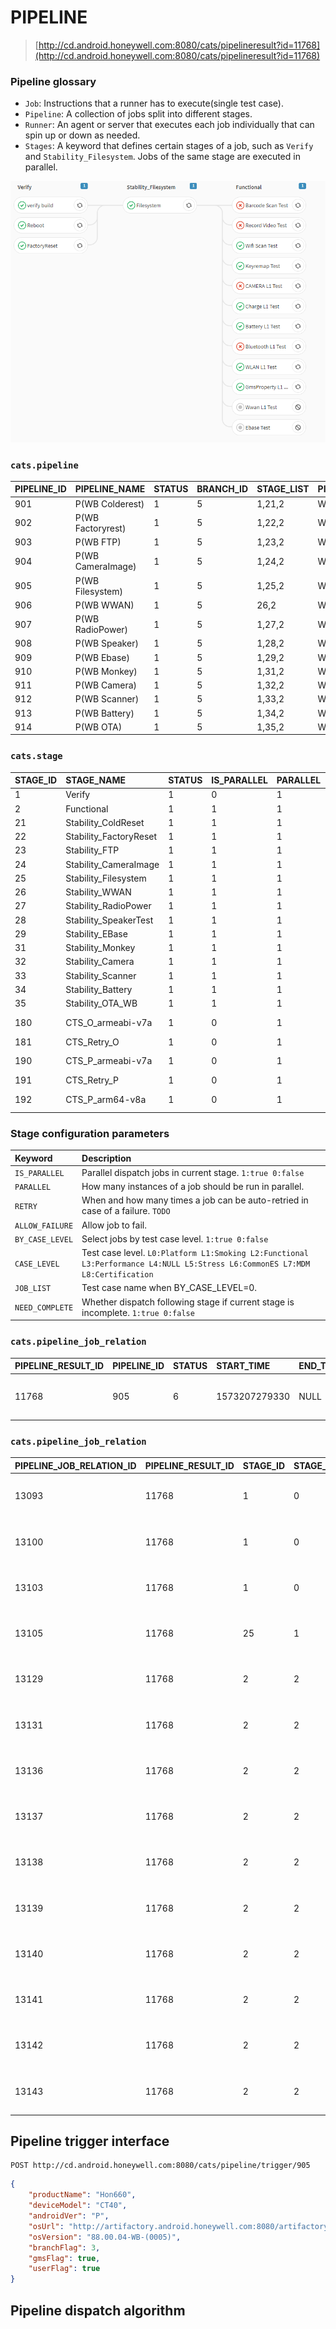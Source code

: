 # PIPELINE
> [http://cd.android.honeywell.com:8080/cats/pipelineresult?id=11768](http://cd.android.honeywell.com:8080/cats/pipelineresult?id=11768)
### Pipeline glossary

- `Job`: Instructions that a runner has to execute(single test case).
- `Pipeline`: A collection of jobs split into different stages.
- `Runner`: An agent or server that executes each job individually that can spin up or down as needed.
- `Stages`: A keyword that defines certain stages of a job, such as `Verify` and `Stability_Filesystem`. Jobs of the same stage are executed in parallel.

![pipeline](_images/pipeline.png)

### `cats.pipeline`
| PIPELINE_ID| PIPELINE_NAME| STATUS| BRANCH_ID| STAGE_LIST| PIPELINE_EXTRA |
| :----- | :----- | :----- | :----- | :----- | :----- |
|901| P(WB Colderest)| 1| 5| 1,21,2| WB_P |
|902| P(WB Factoryrest)| 1| 5| 1,22,2| WB_P |
|903| P(WB FTP)| 1| 5| 1,23,2| WB_P |
|904| P(WB CameraImage)| 1| 5| 1,24,2| WB_P |
|905| P(WB Filesystem)| 1| 5| 1,25,2| WB_P |
|906| P(WB WWAN)| 1| 5| 26,2| WB_P |
|907| P(WB RadioPower)| 1| 5| 1,27,2| WB_P |
|908| P(WB Speaker)| 1| 5| 1,28,2| WB_P |
|909| P(WB Ebase)| 1| 5| 1,29,2| WB_P |
|910| P(WB Monkey)| 1| 5| 1,31,2| WB_P |
|911| P(WB Camera)| 1| 5| 1,32,2| WB_P |
|912| P(WB Scanner)| 1| 5| 1,33,2| WB_P |
|913| P(WB Battery)| 1| 5| 1,34,2| WB_P |
|914| P(WB OTA)| 1| 5| 1,35,2| WB_P |

### `cats.stage`
| STAGE_ID| STAGE_NAME| STATUS| IS_PARALLEL| PARALLEL| RETRY| ALLOW_FAILURE| BY_CASE_LEVEL| CASE_LEVEL| JOB_LIST| NEED_COMPLETE| STAGE_EXTRA |
| :----- | :----- | :----- | :----- | :----- | :----- | :----- | :----- | :----- | :----- | :----- | :----- |
| 1| Verify| 1| 0| 1| 0| 0| 1| L0| NULL | 1| NULL |
| 2| Functional| 1| 1| 1| 0| 1| 1| L1,L2| NULL | 1| NULL |
| 21| Stability_ColdReset| 1| 1| 1| 0| 1| 0| L5| ColdReset| 0| NULL |
| 22| Stability_FactoryReset| 1| 1| 1| 0| 1| 0| L5| FactoryReset| 0| NULL |
| 23| Stability_FTP| 1| 1| 1| 0| 1| 0| L5| FTP| 0| NULL |
| 24| Stability_CameraImage| 1| 1| 1| 0| 1| 0| L5| CameraImage| 0| NULL |
| 25| Stability_Filesystem| 1| 1| 1| 0| 1| 0| L5| Filesystem| 0| NULL |
| 26| Stability_WWAN| 1| 1| 1| 0| 1| 0| L5| Wwan Stress Test| 0| NULL |
| 27| Stability_RadioPower| 1| 1| 1| 0| 1| 0| L5| RadioPower| 0| NULL |
| 28| Stability_SpeakerTest| 1| 1| 1| 0| 1| 0| L5| SpeakerTest| 0| NULL |
| 29| Stability_EBase| 1| 1| 1| 0| 1| 0| L5| EBase| 0| NULL |
| 31| Stability_Monkey| 1| 1| 1| 0| 1| 0| L5| Monkey| 0| NULL |
| 32| Stability_Camera| 1| 1| 1| 0| 1| 0| L5| CAMERA L5 Test| 0| NULL |
| 33| Stability_Scanner| 1| 1| 1| 0| 1| 0| L3| Scanner Test| 0| NULL |
| 34| Stability_Battery| 1| 1| 1| 0| 1| 0| L3| Battery Life Test| 0| NULL |
| 35| Stability_OTA_WB| 1| 1| 1| 0| 1| 0| L5| WeeklyOtaUpdate| 0| NULL |
| 180| CTS_O_armeabi-v7a| 1| 0| 1| 0| 0| 0| L8| CTS_O_armeabi-v7a| 1| NULL |
| 181| CTS_Retry_O| 1| 0| 1| 0| 0| 0| L8| CTS_Retry_O| 1| NULL |
| 190| CTS_P_armeabi-v7a| 1| 0| 1| 0| 0| 0| L8| CTS_P_armeabi-v7a| 1| NULL |
| 191| CTS_Retry_P| 1| 0| 1| 0| 0| 0| L8| CTS_Retry_P| 1| NULL |
| 192| CTS_P_arm64-v8a| 1| 0| 1| 0| 0| 0| L8| CTS_P_arm64-v8a| 1| NULL |

### Stage configuration parameters
| Keyword| Description|
| :----- | :----- |
| `IS_PARALLEL`|Parallel dispatch jobs in current stage. `1:true 0:false`|
| `PARALLEL`|How many instances of a job should be run in parallel.|
| `RETRY`|When and how many times a job can be auto-retried in case of a failure. `TODO`|
| `ALLOW_FAILURE`| Allow job to fail. |
| `BY_CASE_LEVEL`| Select jobs by test case level. `1:true 0:false` |
| `CASE_LEVEL`| Test case level. `L0:Platform L1:Smoking L2:Functional L3:Performance L4:NULL L5:Stress L6:CommonES L7:MDM L8:Certification` |
| `JOB_LIST`| Test case name when BY_CASE_LEVEL=0. |
| `NEED_COMPLETE`|  Whether dispatch following stage if current stage is incomplete. `1:true 0:false` |

### `cats.pipeline_job_relation`
| PIPELINE_RESULT_ID| PIPELINE_ID| STATUS| START_TIME| END_TIME| PRODUCT_NAME| DEVICE_MODEL| ANDROID_VER| OS_SPECIFIC| OS_URL| OS_VERSION| CURRENT_STAGE| BRANCH_FLAG| GMS_FLAG| USER_FLAG| IS_INCRE| IS_CERT| PIPE_TYPE| PIPELINE_RESULT_EXTRA |
| :----- | :----- | :----- | :----- | :----- | :----- | :----- | :----- | :----- | :----- | :----- | :----- | :----- | :----- | :----- | :----- | :----- | :----- | :----- | 
|11768| 905| 6| 1573207279330| NULL| Hon660| CT60| P| 1| http://artifactory.android.honeywell.com:8080/artifactory/android-weekly-build/Honeywell/Hon660Android/pie-release-stage/88.00.04-WB-(0004)/otas/user/HON660-P-88.00.04-WB-(0004).zip| 88.00.04-WB-(0004)| 2| 0| 1| 1| 0| 0| 0| NULL |


### `cats.pipeline_job_relation`

| PIPELINE_JOB_RELATION_ID| PIPELINE_RESULT_ID| STAGE_ID| STAGE_INDEX| STAGE_COUNT| JOB_INDEX| JOB_COUNT| JOB_ID| JOB_STATUS| PIPELINE_JOB_RELATION_EXTRA |
| :----- | :----- | :----- | :----- | :----- | :----- | :----- | :----- | :----- | :----- |
|13093| 11768| 1| 0| 3| 0| 3| 0a424e46-35b7-49fb-b90d-a03df6287a6c| 1| NULL |
|13100| 11768| 1| 0| 3| 1| 3| a7bdc9eb-38f8-4adb-8951-f748f6571f19| 1| NULL |
|13103| 11768| 1| 0| 3| 2| 3| 12b02d76-95ea-466b-9eb3-57d7cc0a65d4| 1| NULL |
|13105| 11768| 25| 1| 3| 0| 1| 52e17fa0-7d17-4235-aded-53d186ae2d94| 1| NULL |
|13129| 11768| 2| 2| 3| 0| 12| 3e74a08b-48d9-4d66-a436-ae122ede81f4| 1| NULL |
|13131| 11768| 2| 2| 3| 1| 12| 97225a18-9fdb-4453-bf66-86e07033f075| 1| NULL |
|13136| 11768| 2| 2| 3| 2| 12| 8ec0a715-cf22-4b15-adb8-de2c978a703b| 1| NULL |
|13137| 11768| 2| 2| 3| 3| 12| 7c74ed5e-31e2-42c9-ad2b-37dd0909c49a| 1| NULL |
|13138| 11768| 2| 2| 3| 4| 12| 767db253-1212-4e2b-90ec-f3183fa04ac0| 1| NULL |
|13139| 11768| 2| 2| 3| 5| 12| 71a4deff-1525-4a33-8e59-0d08c6d62073| 1| NULL |
|13140| 11768| 2| 2| 3| 6| 12| dae1cbd8-0646-47fe-9c57-48c07d7c3543| 1| NULL |
|13141| 11768| 2| 2| 3| 7| 12| 4e43376f-ecf5-4501-ba0a-67f55cd300d6| 1| NULL |
|13142| 11768| 2| 2| 3| 8| 12| cb7eefa2-ae77-43fc-afa8-b23783b4ab30| 1| NULL |
|13143| 11768| 2| 2| 3| 9| 12| 966c0cc8-f2ac-4fd4-abe6-c17f38bef485| 1| NULL |

## Pipeline trigger interface
```http
POST http://cd.android.honeywell.com:8080/cats/pipeline/trigger/905
```

```json
{
    "productName": "Hon660",
    "deviceModel": "CT40",
    "androidVer": "P",
    "osUrl": "http://artifactory.android.honeywell.com:8080/artifactory/list/android-weekly-build/Honeywell/Hon660Android/pie-release-stage/88.00.04-WB-(0005)/otas/user/HON660-P-88.00.04-WB-(0005).zip",
    "osVersion": "88.00.04-WB-(0005)",
    "branchFlag": 3,
    "gmsFlag": true,
    "userFlag": true
}
```

## Pipeline dispatch algorithm



